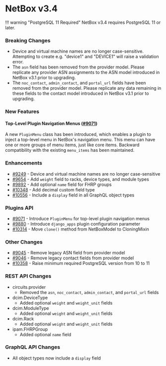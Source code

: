 # NetBox v3.4

!!! warning "PostgreSQL 11 Required"
    NetBox v3.4 requires PostgreSQL 11 or later.

### Breaking Changes

* Device and virtual machine names are no longer case-sensitive. Attempting to create e.g. "device1" and "DEVICE1" will raise a validation error.
* The `asn` field has been removed from the provider model. Please replicate any provider ASN assignments to the ASN model introduced in NetBox v3.1 prior to upgrading.
* The `noc_contact`, `admin_contact`, and `portal_url` fields have been removed from the provider model. Please replicate any data remaining in these fields to the contact model introduced in NetBox v3.1 prior to upgrading.

### New Features

#### Top-Level Plugin Navigation Menus ([#9071](https://github.com/netbox-community/netbox/issues/9071))

A new `PluginMenu` class has been introduced, which enables a plugin to inject a top-level menu in NetBox's navigation menu. This menu can have one or more groups of menu items, just like core items. Backward compatibility with the existing `menu_items` has been maintained.

### Enhancements

* [#9249](https://github.com/netbox-community/netbox/issues/9249) - Device and virtual machine names are no longer case-sensitive
* [#9654](https://github.com/netbox-community/netbox/issues/9654) - Add `weight` field to racks, device types, and module types
* [#9892](https://github.com/netbox-community/netbox/issues/9892) - Add optional `name` field for FHRP groups
* [#10348](https://github.com/netbox-community/netbox/issues/10348) - Add decimal custom field type
* [#10556](https://github.com/netbox-community/netbox/issues/10556) - Include a `display` field in all GraphQL object types

### Plugins API

* [#9071](https://github.com/netbox-community/netbox/issues/9071) - Introduce `PluginMenu` for top-level plugin navigation menus
* [#9880](https://github.com/netbox-community/netbox/issues/9880) - Introduce `django_apps` plugin configuration parameter
* [#10314](https://github.com/netbox-community/netbox/issues/10314) - Move `clone()` method from NetBoxModel to CloningMixin

### Other Changes

* [#9045](https://github.com/netbox-community/netbox/issues/9045) - Remove legacy ASN field from provider model
* [#9046](https://github.com/netbox-community/netbox/issues/9046) - Remove legacy contact fields from provider model
* [#10358](https://github.com/netbox-community/netbox/issues/10358) - Raise minimum required PostgreSQL version from 10 to 11

### REST API Changes

* circuits.provider
    * Removed the `asn`, `noc_contact`, `admin_contact`, and `portal_url` fields
* dcim.DeviceType
    * Added optional `weight` and `weight_unit` fields
* dcim.ModuleType
    * Added optional `weight` and `weight_unit` fields
* dcim.Rack
    * Added optional `weight` and `weight_unit` fields
* ipam.FHRPGroup
    * Added optional `name` field

### GraphQL API Changes

* All object types now include a `display` field
